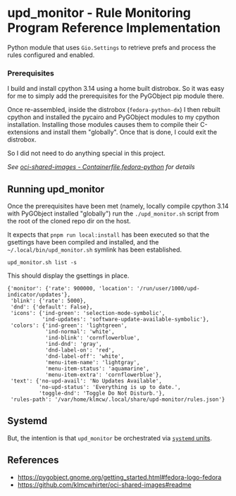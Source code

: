 # upd_monitor - Rule Monitoring Program Reference Implementation

Python module that uses `Gio.Settings` to retrieve prefs and process the rules configured and enabled.

### Prerequisites

I build and install cpython 3.14 using a home built distrobox. So it was easy for me to simply add the prerequisites for the PyGObject pip module there.

Once re-assembled, inside the distrobox (`fedora-python-dx`) I then rebuilt cpython and installed the pycairo and PyGObject modules to my cpython installation. Installing those modules causes them to compile their C-extensions and install them "globally". Once that is done, I could exit the distrobox.

So I did not need to do anything special in this project.

_See [oci-shared-images - Containerfile.fedora-python](https://github.com/klmcwhirter/oci-shared-images/blob/master/fedora/Containerfile.fedora-python) for details_

## Running upd_monitor

Once the prerequisites have been met (namely, locally compile cpython 3.14 with PyGObject installed "globally") run the `./upd_monitor.sh` script from the root of the cloned repo dir on the host.

It expects that `pnpm run local:install` has been executed so that the gsettings have been compiled and installed, and the `~/.local/bin/upd_monitor.sh` symlink has been established.

```
upd_monitor.sh list -s
```

This should display the gsettings in place.

```
{'monitor': {'rate': 900000, 'location': '/run/user/1000/upd-indicator/updates'},
 'blink': {'rate': 5000},
 'dnd': {'default': False},
 'icons': {'ind-green': 'selection-mode-symbolic',
           'ind-updates': 'software-update-available-symbolic'},
 'colors': {'ind-green': 'lightgreen',
            'ind-normal': 'white',
            'ind-blink': 'cornflowerblue',
            'ind-dnd': 'gray',
            'dnd-label-on': 'red',
            'dnd-label-off': 'white',
            'menu-item-name': 'lightgray',
            'menu-item-status': 'aquamarine',
            'menu-item-extra': 'cornflowerblue'},
 'text': {'no-upd-avail': 'No Updates Available',
          'no-upd-status': 'Everything is up to date.',
          'toggle-dnd': 'Toggle Do Not Disturb.'},
 'rules-path': '/var/home/klmcw/.local/share/upd-monitor/rules.json'}
```

## Systemd

But, the intention is that `upd_monitor` be orchestrated via [`systemd` units](../systemd/README.md).

## References
- https://pygobject.gnome.org/getting_started.html#fedora-logo-fedora
- https://github.com/klmcwhirter/oci-shared-images#readme
